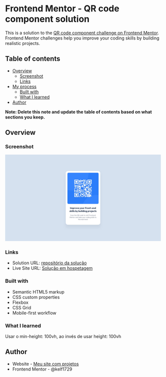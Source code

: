 # Frontend Mentor - QR code component solution

This is a solution to the [QR code component challenge on Frontend Mentor](https://www.frontendmentor.io/challenges/qr-code-component-iux_sIO_H). Frontend Mentor challenges help you improve your coding skills by building realistic projects.

## Table of contents

- [Overview](#overview)
  - [Screenshot](#screenshot)
  - [Links](#links)
- [My process](#my-process)
  - [Built with](#built-with)
  - [What I learned](#what-i-learned)
- [Author](#author)

**Note: Delete this note and update the table of contents based on what sections you keep.**

## Overview

### Screenshot

![](/design/desktop-design.jpg)

### Links

- Solution URL: [repositório da solução](https://github.com/Kelf1729/Front_Mentor_qrcodeslution.git)
- Live Site URL: [Solução em hospetagem](https://kelf1729.github.io/Front_Mentor_qrcodeslution/)

### Built with

- Semantic HTML5 markup
- CSS custom properties
- Flexbox
- CSS Grid
- Mobile-first workflow

### What I learned

Usar o min-height: 100vh, ao invés de usar height: 100vh

## Author

- Website - [Meu site com projetos](https://kelf1729.github.io/)
- Frontend Mentor - @kelf1729
